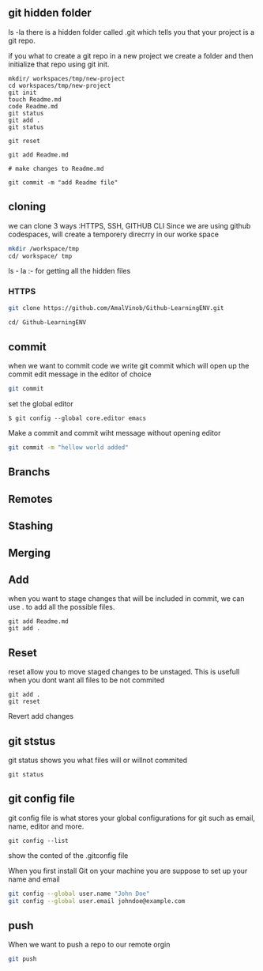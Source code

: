 ## git hidden folder
ls -la
there is a hidden folder called .git which tells you that your project is a git repo.

if you what to create a git repo in a new project we  create a folder  and then initialize that repo using git init.

```
mkdir/ workspaces/tmp/new-project
cd workspaces/tmp/new-project
git init
touch Readme.md
code Readme.md
git status
git add .
git status

git reset

git add Readme.md

# make changes to Readme.md

git commit -m "add Readme file"

```


## cloning

we can clone 3 ways :HTTPS, SSH, GITHUB CLI
Since we are using github codespaces, will create a temporery direcrry in our worke space

```sh
mkdir /workspace/tmp
cd/ workspace/ tmp
```

ls - la :- for getting all the hidden files
### HTTPS
```sh
git clone https://github.com/AmalVinob/Github-LearningENV.git

cd/ Github-LearningENV 
``` 

## commit

when we want to commit code we write git commit which will open
up the commit edit message in the editor of choice
```sh
git commit
```

set the global editor
```
$ git config --global core.editor emacs
```
Make a commit and commit wiht message without opening editor


```sh
git commit -m "hellow world added"
```

## Branchs



## Remotes

## Stashing

## Merging

## Add
when you want to stage changes that will be included in commit,
we can use . to add all the  possible files.

```
git add Readme.md
git add .

```

## Reset

reset allow you to move staged changes to be unstaged.
This is usefull when you dont want all files to be not commited

```
git add .
git reset
```
Revert add changes

## git ststus

git status shows you what files will or willnot commited

```
git status
```

## git config file
git config file is  what stores your global configurations  for git such as email, name, editor and more.

```
git config --list
```
show the conted of the .gitconfig file

When you first install Git on your machine you are suppose to set up your name and email

```sh
git config --global user.name "John Doe"
git config --global user.email johndoe@example.com
```


## push

When we want to push a repo to our remote orgin 

```sh
git push
```